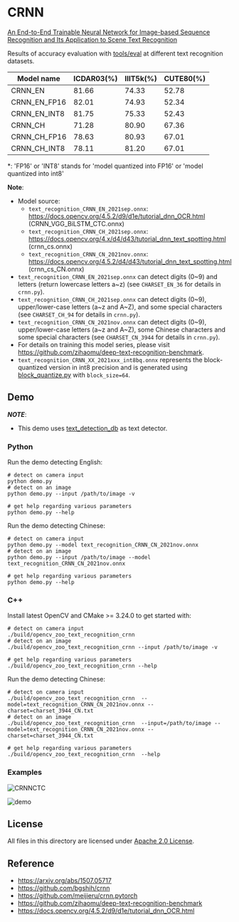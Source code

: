 # CRNN

[An End-to-End Trainable Neural Network for Image-based Sequence Recognition and Its Application to Scene Text Recognition](https://arxiv.org/abs/1507.05717)

Results of accuracy evaluation with [tools/eval](../../tools/eval) at different text recognition datasets.

| Model name   | ICDAR03(%) | IIIT5k(%) | CUTE80(%) |
| ------------ | ---------- | --------- | --------- |
| CRNN_EN      | 81.66      | 74.33     | 52.78     |
| CRNN_EN_FP16 | 82.01      | 74.93     | 52.34     |
| CRNN_EN_INT8 | 81.75      | 75.33     | 52.43     |
| CRNN_CH      | 71.28      | 80.90     | 67.36     |
| CRNN_CH_FP16 | 78.63      | 80.93     | 67.01     |
| CRNN_CH_INT8 | 78.11      | 81.20     | 67.01     |

\*: 'FP16' or 'INT8' stands for 'model quantized into FP16' or 'model quantized into int8'

**Note**:

- Model source:
  - `text_recognition_CRNN_EN_2021sep.onnx`: https://docs.opencv.org/4.5.2/d9/d1e/tutorial_dnn_OCR.html (CRNN_VGG_BiLSTM_CTC.onnx)
  - `text_recognition_CRNN_CH_2021sep.onnx`: https://docs.opencv.org/4.x/d4/d43/tutorial_dnn_text_spotting.html (crnn_cs.onnx)
  - `text_recognition_CRNN_CN_2021nov.onnx`: https://docs.opencv.org/4.5.2/d4/d43/tutorial_dnn_text_spotting.html (crnn_cs_CN.onnx)
- `text_recognition_CRNN_EN_2021sep.onnx` can detect digits (0\~9) and letters (return lowercase letters a\~z) (see `CHARSET_EN_36` for details in `crnn.py`).
- `text_recognition_CRNN_CH_2021sep.onnx` can detect digits (0\~9), upper/lower-case letters (a\~z and A\~Z), and some special characters (see `CHARSET_CH_94` for details in `crnn.py`).
- `text_recognition_CRNN_CN_2021nov.onnx` can detect digits (0\~9), upper/lower-case letters (a\~z and A\~Z), some Chinese characters and some special characters (see `CHARSET_CN_3944` for details in `crnn.py`).
- For details on training this model series, please visit https://github.com/zihaomu/deep-text-recognition-benchmark.
- `text_recognition_CRNN_XX_2021xxx_int8bq.onnx` represents the block-quantized version in int8 precision and is generated using [block_quantize.py](../../tools/quantize/block_quantize.py) with `block_size=64`.

## Demo

***NOTE***:

- This demo uses [text_detection_db](../text_detection_db) as text detector.

### Python

Run the demo detecting English:

```shell
# detect on camera input
python demo.py
# detect on an image
python demo.py --input /path/to/image -v

# get help regarding various parameters
python demo.py --help
```

Run the demo detecting Chinese:

```shell
# detect on camera input
python demo.py --model text_recognition_CRNN_CN_2021nov.onnx
# detect on an image
python demo.py --input /path/to/image --model text_recognition_CRNN_CN_2021nov.onnx

# get help regarding various parameters
python demo.py --help
```
### C++

Install latest OpenCV and CMake >= 3.24.0 to get started with:

```shell
# detect on camera input
./build/opencv_zoo_text_recognition_crnn 
# detect on an image
./build/opencv_zoo_text_recognition_crnn --input /path/to/image -v

# get help regarding various parameters
./build/opencv_zoo_text_recognition_crnn --help
```

Run the demo detecting Chinese:

```shell
# detect on camera input
./build/opencv_zoo_text_recognition_crnn  --model=text_recognition_CRNN_CN_2021nov.onnx --charset=charset_3944_CN.txt
# detect on an image
./build/opencv_zoo_text_recognition_crnn  --input=/path/to/image --model=text_recognition_CRNN_CN_2021nov.onnx --charset=charset_3944_CN.txt

# get help regarding various parameters
./build/opencv_zoo_text_recognition_crnn  --help
```

### Examples

![CRNNCTC](./example_outputs/CRNNCTC.gif)

![demo](./example_outputs/demo.jpg)

## License

All files in this directory are licensed under [Apache 2.0 License](./LICENSE).

## Reference

- https://arxiv.org/abs/1507.05717
- https://github.com/bgshih/crnn
- https://github.com/meijieru/crnn.pytorch
- https://github.com/zihaomu/deep-text-recognition-benchmark
- https://docs.opencv.org/4.5.2/d9/d1e/tutorial_dnn_OCR.html

